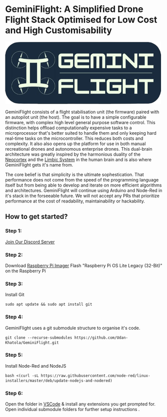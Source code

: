 # GeminiFlight: A Simplified Drone Flight Stack Optimised for Low Cost and High Customisability
![GeminiFlight Logo](Logo.png)

GeminiFlight consists of a flight stabilisation unit (the firmware) paired with an autopilot unit (the host). The goal is to have a simple configurable firmware, with complex high level general purpose software control. This distinction helps offload computationally expensive tasks to a microprocessor that's better suited to handle them and only keeping hard real-time tasks on the microcontroller. This reduces both costs and complexity. It also also opens up the platform for use in both manual recreational drones and autonomous enterprise drones. This dual-brain architecture was greatly inspired by the harmonious duality of the [Neocortex](https://en.wikipedia.org/wiki/Neocortex) and the [Limbic System](https://en.wikipedia.org/wiki/Limbic_system) in the human brain and is also where GeminiFlight gets it's name from.

The core belief is that simplicity is the ultimate sophestication. That performance does not come from the speed of the programming language itself but from being able to develop and iterate on more efficient algorithms and architectures. GeminiFlight will continue using Arduino and Node-Red in it's stack in the forseeable future. We will not accept any PRs that prioritize performance at the cost of readability, maintainability or hackability.

## How to get started?

### Step 1:
[Join Our Discord Server](https://discord.gg/HdWe3RSFJ6)

### Step 2:
Download [Raspberry Pi Imager](https://www.raspberrypi.com/software/)
Flash "Raspberry Pi OS Lite Legacy (32-Bit)" on the Raspberry Pi

### Step 3:
Install Git
```
sudo apt update && sudo apt install git
```
### Step 4:
GeminiFlight uses a git submodule structure to organise it's code.
```
git clone --recurse-submodules https://github.com/Udan-Khatola/GeminiFlight.git 
```
### Step 5:
Install Node-Red and NodeJS
```
bash <(curl -sL https://raw.githubusercontent.com/node-red/linux-installers/master/deb/update-nodejs-and-nodered)
```
### Step 6:
Open the folder in [VSCode](https://code.visualstudio.com/) & install any extensions you get prompted for.
Open individual submodule folders for further setup instructions .
